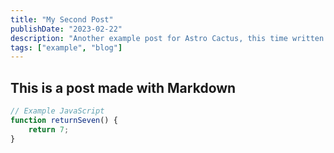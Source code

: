 ```yaml
---
title: "My Second Post"
publishDate: "2023-02-22"
description: "Another example post for Astro Cactus, this time written in a plain markdown file"
tags: ["example", "blog"]
---
```


## This is a post made with Markdown

```js
// Example JavaScript
function returnSeven() {
	return 7;
}
```
